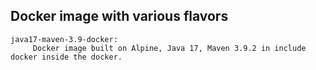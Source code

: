 ## Docker image with various flavors
    java17-maven-3.9-docker:
         Docker image built on Alpine, Java 17, Maven 3.9.2 in include docker inside the docker.
